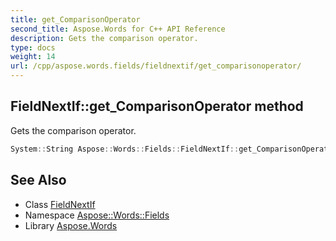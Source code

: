 ```yaml
---
title: get_ComparisonOperator
second_title: Aspose.Words for C++ API Reference
description: Gets the comparison operator.
type: docs
weight: 14
url: /cpp/aspose.words.fields/fieldnextif/get_comparisonoperator/
---
```

## FieldNextIf::get_ComparisonOperator method


Gets the comparison operator.

```cpp
System::String Aspose::Words::Fields::FieldNextIf::get_ComparisonOperator()
```

## See Also

* Class [FieldNextIf](../)
* Namespace [Aspose::Words::Fields](../../)
* Library [Aspose.Words](../../../)
